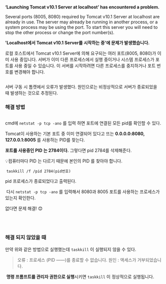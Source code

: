 <p><img alt="" src="https://velog.velcdn.com/images/yeonhee314/post/e0e2b236-a631-4269-9ff2-e71e4e948f44/image.png" /></p>
<p><strong>‘Launching Tomcat v10.1 Server at localhost’ has encountered a problem.</strong></p>
<p>Several ports (8005, 8080) required by Tomcat v10.1 Server at localhost are already in use. The server may already be running in another process, or a system process may be using the port. To start this server you will need to stop the other process or change the port number(s).</p>
<p><strong>'Localhost에서 Tomcat v10.1 Server를 시작하는 중'에 문제가 발생했습니다.</strong></p>
<p>로컬 호스트에서 Tomcat v10.1 Server에 의해 요구되는 여러 포트(8005, 8080)가 이미 사용 중입니다. 서버가 이미 다른 프로세스에서 실행 중이거나 시스템 프로세스가 포트를 사용 중일 수 있습니다. 이 서버를 시작하려면 다른 프로세스를 중지하거나 포트 번호를 변경해야 합니다.</p>
<p><img alt="" src="https://velog.velcdn.com/images/yeonhee314/post/4194629e-6772-4ff5-9af5-13a9a571e72b/image.png" /></p>
<p>서버 구동 시 톰캣에서 오류가 발생했다.
원인으로는 비정상적으로 서버가 종료되었을 때 발생하는 것으로 추정된다.
<br /></p>
<h3 id="해결-방법">해결 방법</h3>
<p><img alt="" src="https://velog.velcdn.com/images/yeonhee314/post/9c0f2d43-127d-493d-8ec9-1aa617dd46bc/image.png" /></p>
<p>cmd에 <code>netstat -p tcp -ano</code> 를 입력 하면 포트에 연결된 모든 pid를 확인할 수 있다.</p>
<p>Tomcat이 사용하는 기본 포트 중 이미 연결되어 있다고 뜨는 <strong>0.0.0.0:8080, 127.0.0.1:8005</strong> 를 사용하는 PID를 찾는다.</p>
<p><strong>포트를 사용중인 PID 는 2784이다.</strong>
그렇다면 pid 2784를 삭제해준다.</p>
<p>💡컴퓨터마다 PID 는 다르기 때문에 본인의 PID 를 찾아야 합니다.
<br /></p>
<p><img alt="" src="https://velog.velcdn.com/images/yeonhee314/post/59600796-0b79-4043-80b7-cdc11c99944a/image.png" />
<code>taskkill /f /pid 2784(pid번호)</code></p>
<p>pid 프로세스가 종료되었다고 출력된다.</p>
<p><img alt="" src="https://velog.velcdn.com/images/yeonhee314/post/1b775041-7322-418d-a56f-def52b21b585/image.png" />
다시 <code>netstat -p tcp -ano</code> 를 입력해서 8080과 8005 포트를 사용하는 프로세스가 있는지 확인한다.</p>
<p>없다면 문제 해결! 😊</p>
<p><br /><br /></p>
<h3 id="해결-되지-않았을-때">해결 되지 않았을 때</h3>
<p>만약 위와 같은 방법으로 실행했는데 <code>taskkill</code> 이 실행되지 않을 수 있다.</p>
<blockquote>
<p>오류 : 프로세스 (PID ——)를 종료할 수 없습니다.
원인 : 액세스가 거부되었습니다.</p>
</blockquote>
<p><img alt="" src="https://velog.velcdn.com/images/yeonhee314/post/01480317-3fb1-453a-87af-dacf8807c36b/image.png" />
<strong>명령 프롬프트를 관리자 권한으로 실행</strong>시키면 <code>taskkill</code> 이 정상적으로 실행됩니다.</p>